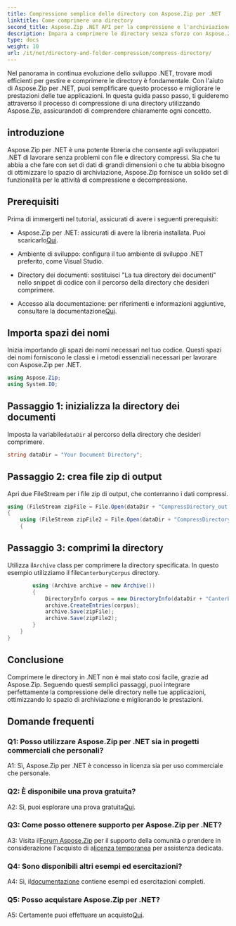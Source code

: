 ```yaml
---
title: Compressione semplice delle directory con Aspose.Zip per .NET
linktitle: Come comprimere una directory
second_title: Aspose.Zip .NET API per la compressione e l'archiviazione dei file
description: Impara a comprimere le directory senza sforzo con Aspose.Zip per .NET. Potenzia il tuo sviluppo .NET ottimizzando lo spazio di archiviazione in modo efficiente.
type: docs
weight: 10
url: /it/net/directory-and-folder-compression/compress-directory/
---
```

Nel panorama in continua evoluzione dello sviluppo .NET, trovare modi efficienti per gestire e comprimere le directory è fondamentale. Con l'aiuto di Aspose.Zip per .NET, puoi semplificare questo processo e migliorare le prestazioni delle tue applicazioni. In questa guida passo passo, ti guideremo attraverso il processo di compressione di una directory utilizzando Aspose.Zip, assicurandoti di comprendere chiaramente ogni concetto.

## introduzione

Aspose.Zip per .NET è una potente libreria che consente agli sviluppatori .NET di lavorare senza problemi con file e directory compressi. Sia che tu abbia a che fare con set di dati di grandi dimensioni o che tu abbia bisogno di ottimizzare lo spazio di archiviazione, Aspose.Zip fornisce un solido set di funzionalità per le attività di compressione e decompressione.

## Prerequisiti

Prima di immergerti nel tutorial, assicurati di avere i seguenti prerequisiti:

-  Aspose.Zip per .NET: assicurati di avere la libreria installata. Puoi scaricarlo[Qui](https://releases.aspose.com/zip/net/).

- Ambiente di sviluppo: configura il tuo ambiente di sviluppo .NET preferito, come Visual Studio.

- Directory dei documenti: sostituisci "La tua directory dei documenti" nello snippet di codice con il percorso della directory che desideri comprimere.

-  Accesso alla documentazione: per riferimenti e informazioni aggiuntive, consultare la documentazione[Qui](https://reference.aspose.com/zip/net/).

## Importa spazi dei nomi

Inizia importando gli spazi dei nomi necessari nel tuo codice. Questi spazi dei nomi forniscono le classi e i metodi essenziali necessari per lavorare con Aspose.Zip per .NET.

```csharp
using Aspose.Zip;
using System.IO;
```

## Passaggio 1: inizializza la directory dei documenti

 Imposta la variabile`dataDir` al percorso della directory che desideri comprimere.

```csharp
string dataDir = "Your Document Directory";
```

## Passaggio 2: crea file zip di output

Apri due FileStream per i file zip di output, che conterranno i dati compressi.

```csharp
using (FileStream zipFile = File.Open(dataDir + "CompressDirectory_out.zip", FileMode.Create))
{
    using (FileStream zipFile2 = File.Open(dataDir + "CompressDirectory2_out.zip", FileMode.Create))
    {
```

## Passaggio 3: comprimi la directory

 Utilizza il`Archive` class per comprimere la directory specificata. In questo esempio utilizziamo il file`CanterburyCorpus` directory.

```csharp
        using (Archive archive = new Archive())
        {
            DirectoryInfo corpus = new DirectoryInfo(dataDir + "CanterburyCorpus");
            archive.CreateEntries(corpus);
            archive.Save(zipFile);
            archive.Save(zipFile2);
        }
    }
}
```

## Conclusione

Comprimere le directory in .NET non è mai stato così facile, grazie ad Aspose.Zip. Seguendo questi semplici passaggi, puoi integrare perfettamente la compressione delle directory nelle tue applicazioni, ottimizzando lo spazio di archiviazione e migliorando le prestazioni.

## Domande frequenti

### Q1: Posso utilizzare Aspose.Zip per .NET sia in progetti commerciali che personali?

A1: Sì, Aspose.Zip per .NET è concesso in licenza sia per uso commerciale che personale.

### Q2: È disponibile una prova gratuita?

 A2: Sì, puoi esplorare una prova gratuita[Qui](https://releases.aspose.com/zip/net).

### Q3: Come posso ottenere supporto per Aspose.Zip per .NET?

 A3: Visita il[Forum Aspose.Zip](https://forum.aspose.com/c/zip/37) per il supporto della comunità o prendere in considerazione l'acquisto di a[licenza temporanea](https://purchase.aspose.com/temporary-license/) per assistenza dedicata.

### Q4: Sono disponibili altri esempi ed esercitazioni?

 A4: Sì, il[documentazione](https://reference.aspose.com/zip/net/) contiene esempi ed esercitazioni completi.

### Q5: Posso acquistare Aspose.Zip per .NET?

 A5: Certamente puoi effettuare un acquisto[Qui](https://purchase.aspose.com/buy).
